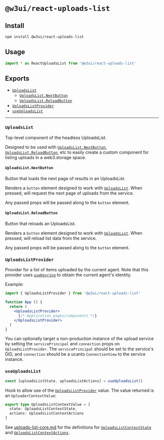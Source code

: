 # `@w3ui/react-uploads-list`

## Install

```sh
npm install @w3ui/react-uploads-list
```

## Usage

```js
import * as ReactUploadsList from '@w3ui/react-uploads-list'
```

## Exports

* [`UploadsList`](#uploadslist)
  * [`UploadsList.NextButton`](#uploadslistnextbutton)
  * [`UploadsList.ReloadButton`](#uploadslistreloadbutton)
* [`UploadsListProvider`](#uploadslistprovider)
* [`useUploadsList`](#useuploadslist)

---

### `UploadsList`

Top-level component of the headless UploadsList.

Designed to be used with [`UploadsList.NextButton`](#uploadslistnextbutton), [`UploadsList.ReloadButton`](#uploadslistreloadbutton), etc to easily create a custom component for listing uploads in a web3.storage space.

#### `UploadsList.NextButton`

Button that loads the next page of results in an UploadsList.

Renders a `button` element designed to work with [`UploadsList`](#uploadslist). When pressed, will request the next page of uploads from the service.

Any passed props will be passed along to the `button` element.

#### `UploadsList.ReloadButton`

Button that reloads an UploadsList.

Renders a `button` element designed to work with [`UploadsList`](#uploadslist). When pressed, will reload list data from the service.

Any passed props will be passed along to the `button` element.

### `UploadsListProvider`

Provider for a list of items uploaded by the current agent. Note that this provider uses [`useKeyring`](./react-keyring.md#usekeyring) to obtain the current agent's identity.

Example:

```jsx
import { UploadsListProvider } from '@w3ui/react-uploads-list'

function App () {
  return (
    <UploadsListProvider>
      {/* Application pages/components */}
    </UploadsListProvider>
  )
}
```

You can optionally target a non-production instance of the upload service by setting the `servicePrincipal` and `connection` props on `UploadsListProvider`. The `servicePrincipal` should be set to the service's DID, and `connection` should be a ucanto `ConnectionView` to the service instance.

### `useUploadsList`

```ts
const [uploadsListState, uploadsListActions] = useUploadsList()
```

Hook to allow use of the [`UploadsListProvider`](#uploadslistprovider) value. The value returned is an `UploaderContextValue`:

```ts
export type UploadsListContextValue = [
  state: UploadsListContextState,
  actions: UploadsListContextActions
]
```

See [uploads-list-core.md](./uploads-list-core.md) for the definitions for [`UploadsListContextState`](./uploads-list-core.md#uploadslistcontextstate) and [`UploadsListContextActions`](./uploads-list-core.md#uploadslistcontextactions).
